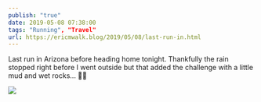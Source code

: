 ```yaml
---
publish: "true"
date: 2019-05-08 07:38:00
tags: "Running", "Travel"
url: https://ericmwalk.blog/2019/05/08/last-run-in.html
---
```


Last run in Arizona before heading home tonight. Thankfully the rain stopped right before I went outside but that added the challenge with a little mud and wet rocks... 🏃‍♂️

![](https://ericmwalk.blog/uploads/2022/9305e2d1a9.jpg)